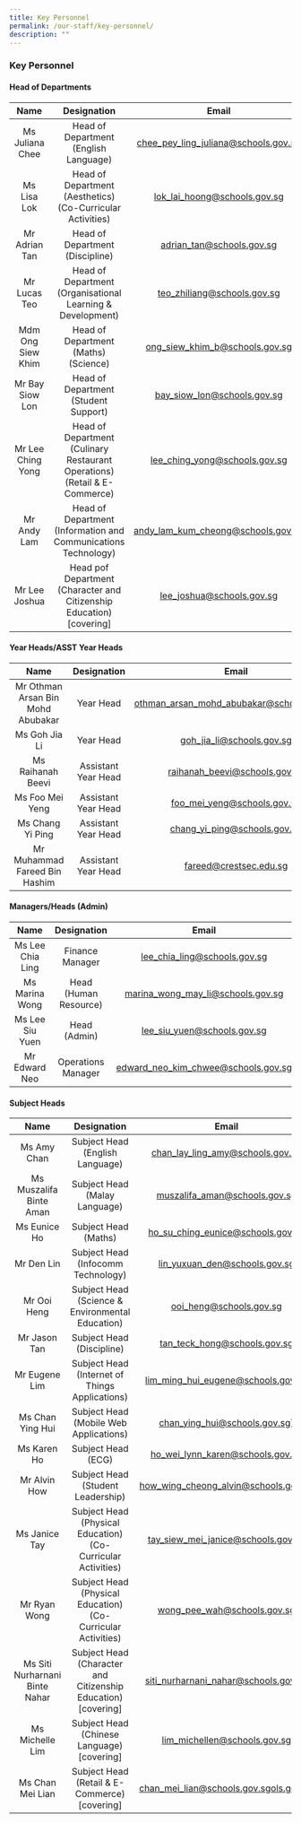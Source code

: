 ```yaml
---
title: Key Personnel
permalink: /our-staff/key-personnel/
description: ""
---
```

### Key Personnel

#### Head of Departments

| Name | Designation | Email |
|:---:|:---:|:---:|
| Ms Juliana Chee | Head of Department<br>(English Language) | chee_pey_ling_juliana@schools.gov.sg |
| Ms Lisa Lok | Head of Department<br>(Aesthetics)<br>(Co-Curricular Activities) | lok_lai_hoong@schools.gov.sg |
| Mr Adrian Tan | Head of Department<br>(Discipline) | adrian_tan@schools.gov.sg |
| Mr Lucas Teo | Head of Department<br>(Organisational Learning &amp; Development) | teo_zhiliang@schools.gov.sg |
| Mdm Ong Siew Khim | Head of Department<br>(Maths)<br>(Science) | ong_siew_khim_b@schools.gov.sg |
| Mr Bay Siow Lon | Head of Department<br>(Student Support) | bay_siow_lon@schools.gov.sg |
| Mr Lee Ching Yong | Head of Department<br>(Culinary Restaurant Operations)<br>(Retail &amp; E-Commerce)<br> | lee_ching_yong@schools.gov.sg |
| Mr Andy Lam | Head of Department<br>(Information and Communications Technology) | andy_lam_kum_cheong@schools.gov.sg |
| Mr Lee Joshua | Head pof Department<br>(Character and Citizenship Education)<br> [covering] | lee_joshua@schools.gov.sg |

 
#### Year Heads/ASST Year Heads

| Name | Designation | Email |
|:---:|:---:|:---:|
| Mr Othman Arsan Bin Mohd Abubakar | Year Head | othman_arsan_mohd_abubakar@schools.gov.sg |
| Ms Goh Jia Li | Year Head | goh_jia_li@schools.gov.sg |
| Ms Raihanah Beevi |Assistant Year Head | raihanah_beevi@schools.gov.sg |
| Ms Foo Mei Yeng |  Assistant Year Head | foo_mei_yeng@schools.gov.sg |
| Ms Chang Yi Ping |  Assistant Year Head | chang_yi_ping@schools.gov.sg |
| Mr Muhammad Fareed Bin Hashim | Assistant Year Head | fareed@crestsec.edu.sg |


#### Managers/Heads (Admin)

| Name | Designation | Email |
|:---:|:---:|:---:|
| Ms Lee Chia Ling | Finance Manager | lee_chia_ling@schools.gov.sg |
| Ms Marina Wong | Head (Human Resource) | marina_wong_may_li@schools.gov.sg |
| Ms Lee Siu Yuen | Head (Admin) | lee_siu_yuen@schools.gov.sg |
| Mr Edward Neo | Operations Manager |edward_neo_kim_chwee@schools.gov.sg |


#### Subject Heads

| Name | Designation | Email |
|:---:|:---:|:---:|
| Ms Amy Chan  | Subject Head<br>(English Language) | chan_lay_ling_amy@schools.gov.sg |
| Ms Muszalifa Binte Aman | Subject Head<br>(Malay Language)| muszalifa_aman@schools.gov.sg |
| Ms Eunice Ho | Subject Head (Maths)| ho_su_ching_eunice@schools.gov.sg |
| Mr Den Lin | Subject Head<br>(Infocomm Technology) | lin_yuxuan_den@schools.gov.sg |
| Mr Ooi Heng | Subject Head (Science &amp; Environmental Education) | ooi_heng@schools.gov.sg |
| Mr Jason Tan | Subject Head (Discipline) | tan_teck_hong@schools.gov.sg |
| Mr Eugene Lim | Subject Head (Internet of Things Applications) | lim_ming_hui_eugene@schools.gov.sg |
| Ms Chan Ying Hui | Subject Head<br>(Mobile Web Applications) | chan_ying_hui@schools.gov.sg)|
| Ms Karen Ho | Subject Head<br>(ECG) | ho_wei_lynn_karen@schools.gov.sg |
| Mr Alvin How | Subject Head<br>(Student Leadership) | how_wing_cheong_alvin@schools.gov.sg |
| Ms Janice Tay | Subject Head<br>(Physical Education)<br>(Co-Curricular Activities) | tay_siew_mei_janice@schools.gov.sg |
| Mr Ryan Wong | Subject Head<br>(Physical Education)<br>(Co-Curricular Activities) | wong_pee_wah@schools.gov.sg |
| Ms Siti Nurharnani Binte Nahar | Subject Head<br>(Character and Citizenship Education)<br>[covering]| siti_nurharnani_nahar@schools.gov.sg |
| Ms Michelle Lim | Subject Head <br> (Chinese Language) <br>[covering] | lim_michellen@schools.gov.sg|
| Ms Chan Mei Lian | Subject Head (Retail &amp; E-Commerce) [covering] | chan_mei_lian@schools.gov.sgols.gov.sg